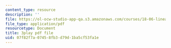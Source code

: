 ```yaml
---
content_type: resource
description: ''
file: https://ol-ocw-studio-app-qa.s3.amazonaws.com/courses/18-06-linear-algebra-spring-2010/07f82f7a07458fb3d79d1ba5cf53fa1e_FX4C-JpTFgY.pdf
file_type: application/pdf
resourcetype: Document
title: 3play pdf file
uid: 07f82f7a-0745-8fb3-d79d-1ba5cf53fa1e
---
```

